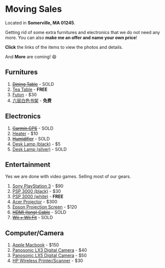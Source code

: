 # Moving Sales

Located in **Somerville, MA 01245**.

Getting rid of some extra furnitures and electronics that we do not need any more. You can also **make me an offer and name your own price**!

**Click** the links of the items to view the photos and details.

And **More** are coming! :smile:

## Furnitures

1.  [~~Dining Table~~](items/dining_table.md) - SOLD
2.  [Tea Table](items/tea_table.md) - **FREE**
3.  [Futon](items/futon.md) -  $30
4.  [六层白色书架](items/bookshelf.md) - **免费**

## Electronics

1. [~~Garmin GPS~~](items/gps.md) - SOLD
2. [Heater](items/heater.md) - $10
3. [~~Humidifier~~](items/humidifier.md) - SOLD
4. [Desk Lamp (black)](items/desk_lamp_black.md) - $5
5. [Desk Lamp (silver)](items/desk_lamp_silver.md) - SOLD

## Entertainment

Yes we are done with video games. Selling most of our gears.

1. [Sony PlayStation 3](items/ps3.md) - $90
2. [PSP 3000 (black)](items/psp_black.md) - $30
3. [PSP 3000 (white)](items/psp_white.md) - **FREE**
4. [Acer Projector](items/projector.md) - $300
5. [Epson Projection Screen](items/screen.md) - $120
6. [~~HDMI (long) Cable~~](items/hdmi-cable.md) - SOLD
7. [~~Wii + Wii Fit~~](items/wii.md) - SOLD

## Computer/Camera

1. [Apple Macbook](items/mac.md) - $150
2. [Panosonic LX3 Digital Camera](items/lx3.md) - $40
3. [Panosonic LX5 Digital Camera](items/lx5.md) - $50
4. [HP Wireless Printer/Scanner](items/printer.md) - $30
